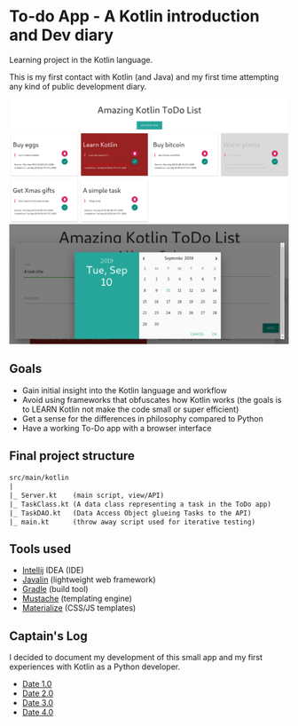 # To-do App - A Kotlin introduction and Dev diary

Learning project in the Kotlin language.

This is my first contact with Kotlin (and Java) and my first time attempting any kind of public development diary.

![Interface](devdiary/img/styled.png)
![Modal](devdiary/img/modal.png)

## Goals
* Gain initial insight into the Kotlin language and workflow
* Avoid using frameworks that obfuscates how Kotlin works (the goals is to LEARN Kotlin not make the code small or super efficient)
* Get a sense for the differences in philosophy compared to Python
* Have a working To-Do app with a browser interface

## Final project structure
```
src/main/kotlin
|
|_ Server.kt    (main script, view/API)
|_ TaskClass.kt (A data class representing a task in the ToDo app)
|_ TaskDAO.kt   (Data Access Object glueing Tasks to the API)
|_ main.kt      (throw away script used for iterative testing)
```

## Tools used
* [Intellij](https://www.jetbrains.com/idea/) IDEA (IDE)
* [Javalin](http://javalin.io) (lightweight web framework)
* [Gradle](https://gradle.org/) (build tool)
* [Mustache](http://mustache.github.io) (templating engine)
* [Materialize](https://materializecss.com) (CSS/JS templates)

## Captain's Log
I decided to document my development of this small app and my first experiences with Kotlin as a Python developer.

* [Date 1.0](devdiary/d1.md)
* [Date 2.0](devdiary/d2.md)
* [Date 3.0](devdiary/d3.md)
* [Date 4.0](devdiary/d4.md)



